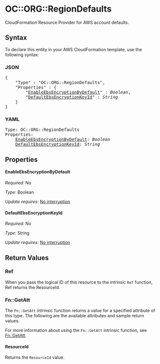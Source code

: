 # OC::ORG::RegionDefaults

CloudFormation Resource Provider for AWS account defaults.

## Syntax

To declare this entity in your AWS CloudFormation template, use the following syntax:

### JSON

<pre>
{
    "Type" : "OC::ORG::RegionDefaults",
    "Properties" : {
        "<a href="#enableebsencryptionbydefault" title="EnableEbsEncryptionByDefault">EnableEbsEncryptionByDefault</a>" : <i>Boolean</i>,
        "<a href="#defaultebsencryptionkeyid" title="DefaultEbsEncryptionKeyId">DefaultEbsEncryptionKeyId</a>" : <i>String</i>
    }
}
</pre>

### YAML

<pre>
Type: OC::ORG::RegionDefaults
Properties:
    <a href="#enableebsencryptionbydefault" title="EnableEbsEncryptionByDefault">EnableEbsEncryptionByDefault</a>: <i>Boolean</i>
    <a href="#defaultebsencryptionkeyid" title="DefaultEbsEncryptionKeyId">DefaultEbsEncryptionKeyId</a>: <i>String</i>
</pre>

## Properties

#### EnableEbsEncryptionByDefault

_Required_: No

_Type_: Boolean

_Update requires_: [No interruption](https://docs.aws.amazon.com/AWSCloudFormation/latest/UserGuide/using-cfn-updating-stacks-update-behaviors.html#update-no-interrupt)

#### DefaultEbsEncryptionKeyId

_Required_: No

_Type_: String

_Update requires_: [No interruption](https://docs.aws.amazon.com/AWSCloudFormation/latest/UserGuide/using-cfn-updating-stacks-update-behaviors.html#update-no-interrupt)

## Return Values

### Ref

When you pass the logical ID of this resource to the intrinsic `Ref` function, Ref returns the ResourceId.

### Fn::GetAtt

The `Fn::GetAtt` intrinsic function returns a value for a specified attribute of this type. The following are the available attributes and sample return values.

For more information about using the `Fn::GetAtt` intrinsic function, see [Fn::GetAtt](https://docs.aws.amazon.com/AWSCloudFormation/latest/UserGuide/intrinsic-function-reference-getatt.html).

#### ResourceId

Returns the <code>ResourceId</code> value.

